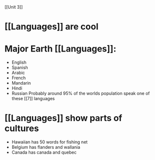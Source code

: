 [[Unit 3]]

# [[Languages]] are cool
# Major Earth [[Languages]]:
- English
- Spanish
- Arabic
- French
- Mandarin
- Hindi
- Russian
Probably around 95% of the worlds population speak one of these [[7]] languages

# [[Languages]] show parts of cultures
- Hawaiian has 50 words for fishing net
- Belgium has flanders and wallania
- Canada has canada and quebec
